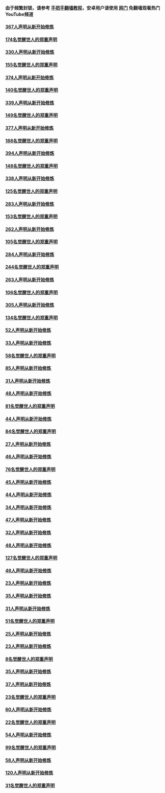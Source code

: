 #### 由于频繁封锁，请参考 [手把手翻墙教程](https://github.com/gfw-breaker/guides/wiki/)，安卓用户请使用 [网门](https://github.com/gfw-breaker/nogfw/blob/master/dl.md?t=06040200) 免翻墙观看热门YouTube频道 

#### [367人声明从新开始修炼](../pages/91/426421.md?t=06040200) 

#### [174名觉醒世人的郑重声明](../pages/91/426420.md?t=06040200) 

#### [330人声明从新开始修炼](../pages/91/426139.md?t=06040200) 

#### [155名觉醒世人的郑重声明](../pages/91/426138.md?t=06040200) 

#### [374人声明从新开始修炼](../pages/91/425811.md?t=06040200) 

#### [140名觉醒世人的郑重声明](../pages/91/425810.md?t=06040200) 

#### [339人声明从新开始修炼](../pages/91/425690.md?t=06040200) 

#### [149名觉醒世人的郑重声明](../pages/91/425689.md?t=06040200) 

#### [377人声明从新开始修炼](../pages/91/424867.md?t=06040200) 

#### [188名觉醒世人的郑重声明](../pages/91/424866.md?t=06040200) 

#### [394人声明从新开始修炼](../pages/91/423914.md?t=06040200) 

#### [148名觉醒世人的郑重声明](../pages/91/423913.md?t=06040200) 

#### [338人声明从新开始修炼](../pages/91/423540.md?t=06040200) 

#### [125名觉醒世人的郑重声明](../pages/91/423539.md?t=06040200) 

#### [283人声明从新开始修炼](../pages/91/423296.md?t=06040200) 

#### [153名觉醒世人的郑重声明](../pages/91/423295.md?t=06040200) 

#### [262人声明从新开始修炼](../pages/91/423004.md?t=06040200) 

#### [105名觉醒世人的郑重声明](../pages/91/423003.md?t=06040200) 

#### [284人声明从新开始修炼](../pages/91/422707.md?t=06040200) 

#### [244名觉醒世人的郑重声明](../pages/91/422706.md?t=06040200) 

#### [263人声明从新开始修炼](../pages/91/422553.md?t=06040200) 

#### [106名觉醒世人的郑重声明](../pages/91/422552.md?t=06040200) 

#### [305人声明从新开始修炼](../pages/91/422153.md?t=06040200) 

#### [134名觉醒世人的郑重声明](../pages/91/422152.md?t=06040200) 

#### [52人声明从新开始修炼](../pages/91/421846.md?t=06040200) 

#### [33人声明从新开始修炼](../pages/91/421804.md?t=06040200) 

#### [58名觉醒世人的郑重声明](../pages/91/421845.md?t=06040200) 

#### [85人声明从新开始修炼](../pages/91/421769.md?t=06040200) 

#### [31人声明从新开始修炼](../pages/91/421763.md?t=06040200) 

#### [48人声明从新开始修炼](../pages/91/421605.md?t=06040200) 

#### [81名觉醒世人的郑重声明](../pages/91/421656.md?t=06040200) 

#### [44人声明从新开始修炼](../pages/91/421544.md?t=06040200) 

#### [84名觉醒世人的郑重声明](../pages/91/421543.md?t=06040200) 

#### [27人声明从新开始修炼](../pages/91/421465.md?t=06040200) 

#### [46人声明从新开始修炼](../pages/91/421454.md?t=06040200) 

#### [76名觉醒世人的郑重声明](../pages/91/421453.md?t=06040200) 

#### [45人声明从新开始修炼](../pages/91/421452.md?t=06040200) 

#### [44人声明从新开始修炼](../pages/91/421422.md?t=06040200) 

#### [34人声明从新开始修炼](../pages/91/421322.md?t=06040200) 

#### [47人声明从新开始修炼](../pages/91/421264.md?t=06040200) 

#### [32人声明从新开始修炼](../pages/91/421225.md?t=06040200) 

#### [48人声明从新开始修炼](../pages/91/421202.md?t=06040200) 

#### [127名觉醒世人的郑重声明](../pages/91/421224.md?t=06040200) 

#### [46人声明从新开始修炼](../pages/91/421203.md?t=06040200) 

#### [23人声明从新开始修炼](../pages/91/421138.md?t=06040200) 

#### [35人声明从新开始修炼](../pages/91/421122.md?t=06040200) 

#### [31人声明从新开始修炼](../pages/91/421081.md?t=06040200) 

#### [51名觉醒世人的郑重声明](../pages/91/421080.md?t=06040200) 

#### [25人声明从新开始修炼](../pages/91/421020.md?t=06040200) 

#### [23人声明从新开始修炼](../pages/91/420884.md?t=06040200) 

#### [8名觉醒世人的郑重声明](../pages/91/420883.md?t=06040200) 

#### [35人声明从新开始修炼](../pages/91/420809.md?t=06040200) 

#### [37人声明从新开始修炼](../pages/91/420766.md?t=06040200) 

#### [23名觉醒世人的郑重声明](../pages/91/420765.md?t=06040200) 

#### [60人声明从新开始修炼](../pages/91/420727.md?t=06040200) 

#### [22名觉醒世人的郑重声明](../pages/91/420726.md?t=06040200) 

#### [54人声明从新开始修炼](../pages/91/420529.md?t=06040200) 

#### [99名觉醒世人的郑重声明](../pages/91/420528.md?t=06040200) 

#### [58人声明从新开始修炼](../pages/91/420198.md?t=06040200) 

#### [120人声明从新开始修炼](../pages/91/420141.md?t=06040200) 

#### [31名觉醒世人的郑重声明](../pages/91/420197.md?t=06040200) 

